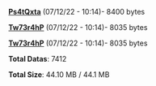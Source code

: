 [**Ps4tQxta**](/data/Ps4tQxta.txt) (07/12/22 - 10:14)- 8400 bytes

[**Tw73r4hP**](/data/Tw73r4hP.txt) (07/12/22 - 10:14)- 8035 bytes

[**Tw73r4hP**](/data/Tw73r4hP.txt) (07/12/22 - 10:14)- 8035 bytes

**Total Datas**: 7412

**Total Size**: 44.10 MB / 44.1 MB